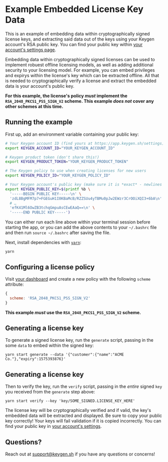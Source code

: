 # Example Embedded License Key Data
This is an example of embedding data within cryptographically signed license
keys, and extracting said data out of the keys using your Keygen account's
RSA public key. You can find your public key within
[your account's settings page](https://app.keygen.sh/settings).

Embedding data within cryptographically signed licenses can be used to implement
robuest offline licensing models, as well as adding additional security to your
licensing model. For example, you can embed privileges and expirys within the license's
key which can be extracted offline. All that is needed to cryptographically verify
a license and extract the embedded data is your account's public key.

**For this example, the license's policy _must_ implement the `RSA_2048_PKCS1_PSS_SIGN_V2`
scheme. This example _does not_ cover any other schemes at this time.**

## Running the example

First up, add an environment variable containing your public key:
```bash
# Your Keygen account ID (find yours at https://app.keygen.sh/settings)
export KEYGEN_ACCOUNT_ID="YOUR_KEYGEN_ACCOUNT_ID"

# Keygen product token (don't share this!)
export KEYGEN_PRODUCT_TOKEN="YOUR_KEYGEN_PRODUCT_TOKEN"

# The Keygen policy to use when creating licenses for new users
export KEYGEN_POLICY_ID="YOUR_KEYGEN_POLICY_ID"

# Your Keygen account's public key (make sure it is *exact* - newlines and all)
export KEYGEN_PUBLIC_KEY=$(printf %b \
  '-----BEGIN PUBLIC KEY-----\n' \
  'zdL8BgMFM7p7+FGEGuH1I0KBaMcB/RZZSUu4yTBMu0pJw2EWzr3CrOOiXQI3+6bA\n' \
  # …
  'efK41Ml6OwZB3tchqGmpuAsCEwEAaQ==\n' \
  '-----END PUBLIC KEY-----')
```

You can either run each line above within your terminal session before
starting the app, or you can add the above contents to your `~/.bashrc`
file and then run `source ~/.bashrc` after saving the file.

Next, install dependencies with [`yarn`](https://yarnpkg.comg):
```
yarn
```

## Configuring a license policy

Visit [your dashboard](https://app.keygen.sh/policies) and create a new
policy with the following `scheme` attribute:

```javascript
{
  scheme: 'RSA_2048_PKCS1_PSS_SIGN_V2'
}
```

**This example _must_ use the `RSA_2048_PKCS1_PSS_SIGN_V2` scheme.**

## Generating a license key

To generate a signed license key, run the `generate` script, passing in the some
`data` to embed within the signed key:

```
yarn start generate --data '{"customer":{"name":"ACME Co."},"expiry":1575393876}'
```

## Generating a license key

Then to verify the key, run the `verify` script, passing in the _entire_ signed
`key` you received from the `generate` step above:

```
yarn start verify --key 'key/SOME_SIGNED.LICENSE_KEY_HERE'
```

The license key will be cryptographically verified and if valid, the key's embedded
data will be extracted and displayed. Be sure to copy your public key correctly!
Your keys will fail validation if it is copied incorrectly. You can find your
public key in [your account's settings](https://app.keygen.sh/settings).

## Questions?

Reach out at [support@keygen.sh](mailto:support@keygen.sh) if you have any
questions or concerns!
